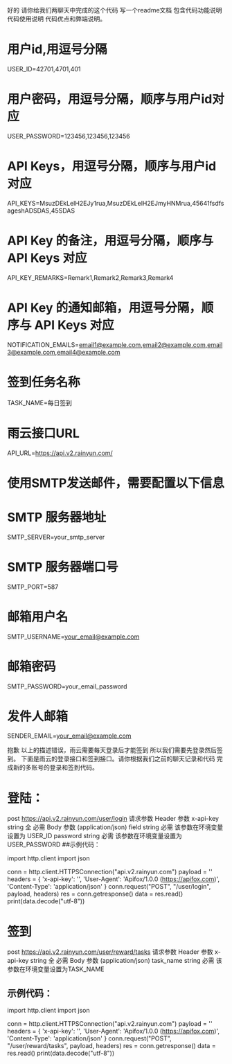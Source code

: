 好的  请你给我们两聊天中完成的这个代码  写一个readme文档 包含代码功能说明  代码使用说明 代码优点和弊端说明。

# 用户id,用逗号分隔
USER_ID=42701,4701,401
# 用户密码，用逗号分隔，顺序与用户id对应
USER_PASSWORD=123456,123456,123456
# API Keys，用逗号分隔，顺序与用户id对应
API_KEYS=MsuzDEkLelH2EJy1rua,MsuzDEkLelH2EJmyHNMrua,45641fsdfsageshADSDAS,45SDAS
# API Key 的备注，用逗号分隔，顺序与 API Keys 对应
API_KEY_REMARKS=Remark1,Remark2,Remark3,Remark4
# API Key 的通知邮箱，用逗号分隔，顺序与 API Keys 对应
NOTIFICATION_EMAILS=email1@example.com,email2@example.com,email3@example.com,email4@example.com

# 签到任务名称
TASK_NAME=每日签到


# 雨云接口URL
API_URL=https://api.v2.rainyun.com/

# 使用SMTP发送邮件，需要配置以下信息
# SMTP 服务器地址
SMTP_SERVER=your_smtp_server
# SMTP 服务器端口号
SMTP_PORT=587
# 邮箱用户名
SMTP_USERNAME=your_email@example.com
# 邮箱密码
SMTP_PASSWORD=your_email_password
# 发件人邮箱
SENDER_EMAIL=your_email@example.com


抱歉 以上的描述错误，雨云需要每天登录后才能签到 所以我们需要先登录然后签到。
下面是雨云的登录接口和签到接口。请你根据我们之前的聊天记录和代码  完成新的多账号的登录和签到代码。
# 登陆：
post 
https://api.v2.rainyun.com/user/login
请求参数
Header 参数
x-api-key string 全 必需
Body 参数 (application/json)
field string   必需   该参数在环境变量设置为 USER_ID
password string  必需  该参数在环境变量设置为 USER_PASSWORD
##示例代码：

import http.client
import json

conn = http.client.HTTPSConnection("api.v2.rainyun.com")
payload = ''
headers = {
   'x-api-key': '',
   'User-Agent': 'Apifox/1.0.0 (https://apifox.com)',
   'Content-Type': 'application/json'
}
conn.request("POST", "/user/login", payload, headers)
res = conn.getresponse()
data = res.read()
print(data.decode("utf-8"))

# 签到
post
https://api.v2.rainyun.com/user/reward/tasks
请求参数
Header 参数
x-api-key string 全 必需
Body 参数 (application/json)
task_name string   必需   该参数在环境变量设置为TASK_NAME
 ## 示例代码：

import http.client
import json

conn = http.client.HTTPSConnection("api.v2.rainyun.com")
payload = ''
headers = {
   'x-api-key': '',
   'User-Agent': 'Apifox/1.0.0 (https://apifox.com)',
   'Content-Type': 'application/json'
}
conn.request("POST", "/user/reward/tasks", payload, headers)
res = conn.getresponse()
data = res.read()
print(data.decode("utf-8"))


